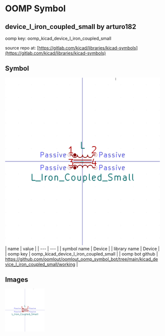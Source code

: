 # OOMP Symbol  
## device_l_iron_coupled_small  by arturo182  
  
oomp key: oomp_kicad_device_l_iron_coupled_small  
  
source repo at: [https://gitlab.com/kicad/libraries/kicad-symbols](https://gitlab.com/kicad/libraries/kicad-symbols)  
## Symbol  
  
[![working.png](working_600.png)](working.png)  
| name | value | 
| --- | --- | 
| symbol name | Device | 
| library name | Device | 
| oomp key | oomp_kicad_device_l_iron_coupled_small | 
| oomp bot github | https://github.com/oomlout/oomlout_oomp_symbol_bot/tree/main/kicad_device_l_iron_coupled_small/working | 
## Images  
  
[![working.png](working_140.png)](working.png)  
